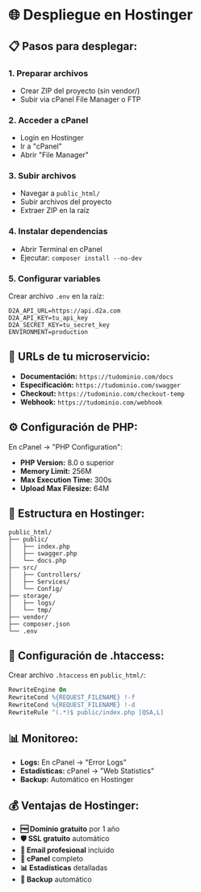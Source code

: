 # 🌐 Despliegue en Hostinger

## 📋 Pasos para desplegar:

### 1. **Preparar archivos**
- Crear ZIP del proyecto (sin vendor/)
- Subir via cPanel File Manager o FTP

### 2. **Acceder a cPanel**
- Login en Hostinger
- Ir a "cPanel"
- Abrir "File Manager"

### 3. **Subir archivos**
- Navegar a `public_html/`
- Subir archivos del proyecto
- Extraer ZIP en la raíz

### 4. **Instalar dependencias**
- Abrir Terminal en cPanel
- Ejecutar: `composer install --no-dev`

### 5. **Configurar variables**
Crear archivo `.env` en la raíz:
```
D2A_API_URL=https://api.d2a.com
D2A_API_KEY=tu_api_key
D2A_SECRET_KEY=tu_secret_key
ENVIRONMENT=production
```

## 🔗 **URLs de tu microservicio:**

- **Documentación:** `https://tudominio.com/docs`
- **Especificación:** `https://tudominio.com/swagger`
- **Checkout:** `https://tudominio.com/checkout-temp`
- **Webhook:** `https://tudominio.com/webhook`

## ⚙️ **Configuración de PHP:**

En cPanel → "PHP Configuration":
- **PHP Version:** 8.0 o superior
- **Memory Limit:** 256M
- **Max Execution Time:** 300s
- **Upload Max Filesize:** 64M

## 📁 **Estructura en Hostinger:**

```
public_html/
├── public/
│   ├── index.php
│   ├── swagger.php
│   └── docs.php
├── src/
│   ├── Controllers/
│   ├── Services/
│   └── Config/
├── storage/
│   ├── logs/
│   └── tmp/
├── vendor/
├── composer.json
└── .env
```

## 🔧 **Configuración de .htaccess:**

Crear archivo `.htaccess` en `public_html/`:
```apache
RewriteEngine On
RewriteCond %{REQUEST_FILENAME} !-f
RewriteCond %{REQUEST_FILENAME} !-d
RewriteRule ^(.*)$ public/index.php [QSA,L]
```

## 📊 **Monitoreo:**

- **Logs:** En cPanel → "Error Logs"
- **Estadísticas:** cPanel → "Web Statistics"
- **Backup:** Automático en Hostinger

## 💰 **Ventajas de Hostinger:**

- **🆓 Dominio gratuito** por 1 año
- **🛡️ SSL gratuito** automático
- **📧 Email profesional** incluido
- **🔧 cPanel** completo
- **📊 Estadísticas** detalladas
- **🔄 Backup** automático 